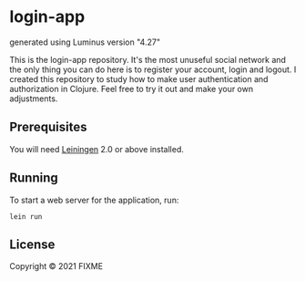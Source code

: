 # login-app

generated using Luminus version "4.27"

This is the login-app repository. It's the most unuseful social network and the only thing you can do here is to register your account, login and logout. I created this repository to study how to make user authentication and authorization in Clojure. Feel free to try it out and make your own adjustments.

## Prerequisites

You will need [Leiningen][1] 2.0 or above installed.

[1]: https://github.com/technomancy/leiningen

## Running

To start a web server for the application, run:

    lein run 

## License

Copyright © 2021 FIXME
